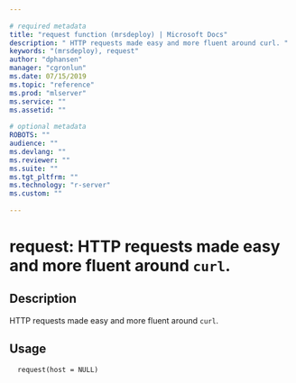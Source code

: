 ```yaml
--- 
 
# required metadata 
title: "request function (mrsdeploy) | Microsoft Docs" 
description: " HTTP requests made easy and more fluent around curl. " 
keywords: "(mrsdeploy), request" 
author: "dphansen" 
manager: "cgronlun" 
ms.date: 07/15/2019
ms.topic: "reference" 
ms.prod: "mlserver"  
ms.service: "" 
ms.assetid: "" 
 
# optional metadata 
ROBOTS: "" 
audience: "" 
ms.devlang: "" 
ms.reviewer: "" 
ms.suite: "" 
ms.tgt_pltfrm: "" 
ms.technology: "r-server" 
ms.custom: "" 
 
--- 
```

 
 
 
 
 # request: HTTP requests made easy and more fluent around `curl`. 
 ## Description
 
HTTP requests made easy and more fluent around `curl`.
 
 
 ## Usage

```   
  request(host = NULL)
 
```
 

